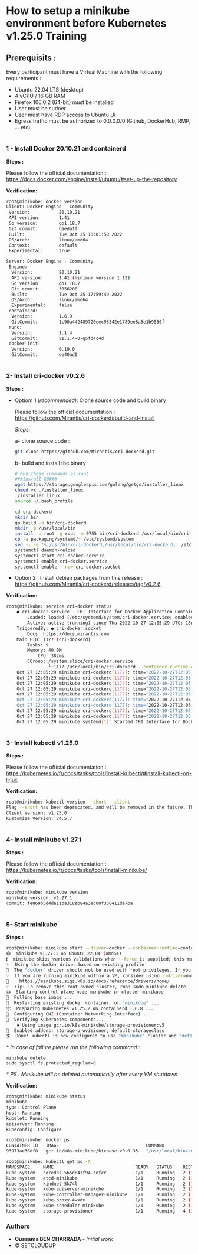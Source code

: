 # How to setup a minikube environment before Kubernetes v1.25.0 Training



## Prerequisits : 
Every participant must have a Virtual Machine with the following requirements :
- Ubuntu 22.04 LTS (desktop)
- 4 vCPU / 16 GB RAM
- Firefox 106.0.2 (64-bit) must be installed 
- User must be sudoer
- User must have RDP access to Ubuntu UI
- Egress traffic must be authorized to 0.0.0.0/0 (Github, DockerHub, RMP, ... etc)
#
### 1 - Install Docker 20.10.21 and containerd
**Steps :**

Please follow the official documentation : https://docs.docker.com/engine/install/ubuntu/#set-up-the-repository

**Verification:**
```sh
root@minikube: docker version
Client: Docker Engine - Community
 Version:           20.10.21
 API version:       1.41
 Go version:        go1.18.7
 Git commit:        baeda1f
 Built:             Tue Oct 25 18:01:58 2022
 OS/Arch:           linux/amd64
 Context:           default
 Experimental:      true

Server: Docker Engine - Community
 Engine:
  Version:          20.10.21
  API version:      1.41 (minimum version 1.12)
  Go version:       go1.18.7
  Git commit:       3056208
  Built:            Tue Oct 25 17:59:49 2022
  OS/Arch:          linux/amd64
  Experimental:     false
 containerd:
  Version:          1.6.9
  GitCommit:        1c90a442489720eec95342e1789ee8a5e1b9536f
 runc:
  Version:          1.1.4
  GitCommit:        v1.1.4-0-g5fd4c4d
 docker-init:
  Version:          0.19.0
  GitCommit:        de40ad0

```

#
### 2- Install cri-docker v0.2.6
**Steps :**
- Optiom 1 _(recommended)_: Clone source code and build binary

    Please follow the official documentation : https://github.com/Mirantis/cri-dockerd#build-and-install

    _Steps:_

    a- clone source code : 
    ```sh
    git clone https://github.com/Mirantis/cri-dockerd.git
    ```
    b- build and install the binary

    ```sh
    # Run these commands as root
    ###Install GO###
    wget https://storage.googleapis.com/golang/getgo/installer_linux
    chmod +x ./installer_linux
    ./installer_linux
    source ~/.bash_profile

    cd cri-dockerd
    mkdir bin
    go build -o bin/cri-dockerd
    mkdir -p /usr/local/bin
    install -o root -g root -m 0755 bin/cri-dockerd /usr/local/bin/cri-dockerd
    cp -a packaging/systemd/* /etc/systemd/system
    sed -i -e 's,/usr/bin/cri-dockerd,/usr/local/bin/cri-dockerd,' /etc/systemd/system/cri-docker.service
    systemctl daemon-reload
    systemctl start cri-docker.service
    systemctl enable cri-docker.service
    systemctl enable --now cri-docker.socket
    ```

- Option 2 : Install debian packages from this release : https://github.com/Mirantis/cri-dockerd/releases/tag/v0.2.6

**Verification:**

```sh
root@minikube: service cri-docker status
    ● cri-docker.service - CRI Interface for Docker Application Container Engine
        Loaded: loaded (/etc/systemd/system/cri-docker.service; enabled; vendor preset: enabled)
        Active: active (running) since Thu 2022-10-27 12:05:29 UTC; 18min ago
    TriggeredBy: ● cri-docker.socket
        Docs: https://docs.mirantis.com
    Main PID: 1177 (cri-dockerd)
        Tasks: 9
        Memory: 40.0M
            CPU: 382ms
        CGroup: /system.slice/cri-docker.service
                └─1177 /usr/local/bin/cri-dockerd --container-runtime-endpoint fd://
    Oct 27 12:05:29 minikube cri-dockerd[1177]: time="2022-10-27T12:05:29Z" level=info msg="Start docker client with request timeout 0s"
    Oct 27 12:05:29 minikube cri-dockerd[1177]: time="2022-10-27T12:05:29Z" level=info msg="Hairpin mode is set to none"
    Oct 27 12:05:29 minikube cri-dockerd[1177]: time="2022-10-27T12:05:29Z" level=info msg="Loaded network plugin cni"
    Oct 27 12:05:29 minikube cri-dockerd[1177]: time="2022-10-27T12:05:29Z" level=info msg="Docker cri networking managed by network plugin cni"
    Oct 27 12:05:29 minikube cri-dockerd[1177]: time="2022-10-27T12:05:29Z" level=info msg="Docker Info: &{ID:7BCA:BFH3:BRNK:IVZN:YDHJ:UK3U:UV5V:DBKO:L75C:RPHN:54Z>
    Oct 27 12:05:29 minikube cri-dockerd[1177]: time="2022-10-27T12:05:29Z" level=info msg="Setting cgroupDriver systemd"
    Oct 27 12:05:29 minikube cri-dockerd[1177]: time="2022-10-27T12:05:29Z" level=info msg="Docker cri received runtime config &RuntimeConfig{NetworkConfig:&Networ>
    Oct 27 12:05:29 minikube cri-dockerd[1177]: time="2022-10-27T12:05:29Z" level=info msg="Starting the GRPC backend for the Docker CRI interface."
    Oct 27 12:05:29 minikube cri-dockerd[1177]: time="2022-10-27T12:05:29Z" level=info msg="Start cri-dockerd grpc backend"
    Oct 27 12:05:29 minikube systemd[1]: Started CRI Interface for Docker Application Container Engine.
 ```

#
### 3- Install kubectl v1.25.0
**Steps :**

Please follow the official documentation : https://kubernetes.io/fr/docs/tasks/tools/install-kubectl/#install-kubectl-on-linux

**Verification:**
```sh
root@minikube: kubectl version --short --client
Flag --short has been deprecated, and will be removed in the future. The --short output will become the default.
Client Version: v1.25.0
Kustomize Version: v4.5.7
```

#
### 4- Install minikube v1.27.1
**Steps :**

Please follow the official documentation : https://kubernetes.io/fr/docs/tasks/tools/install-minikube/

**Verification:**
```sh
root@minikube: minikube version
minikube version: v1.27.1
commit: fe869b5d4da11ba318eb84a3ac00f336411de7ba
```
#
### 5- Start minikube
**Steps :**
```sh
root@minikube: minikube start --driver=docker --container-runtime=containerd --cpus 4 --memory 8192 --force
😄  minikube v1.27.1 on Ubuntu 22.04 (amd64)
❗  minikube skips various validations when --force is supplied; this may lead to unexpected behavior
✨  Using the docker driver based on existing profile
🛑  The "docker" driver should not be used with root privileges. If you wish to continue as root, use --force.
💡  If you are running minikube within a VM, consider using --driver=none:
📘    https://minikube.sigs.k8s.io/docs/reference/drivers/none/
💡  Tip: To remove this root owned cluster, run: sudo minikube delete
👍  Starting control plane node minikube in cluster minikube
🚜  Pulling base image ...
🔄  Restarting existing docker container for "minikube" ...
📦  Preparing Kubernetes v1.25.2 on containerd 1.6.8 ...
🔗  Configuring CNI (Container Networking Interface) ...
🔎  Verifying Kubernetes components...
    ▪ Using image gcr.io/k8s-minikube/storage-provisioner:v5
🌟  Enabled addons: storage-provisioner, default-storageclass
🏄  Done! kubectl is now configured to use "minikube" cluster and "default" namespace by defaul
``` 
_* In case of failure please run the following command :_
```
minikube delete
sudo sysctl fs.protected_regular=0
```
_* PS :  Minikube will be deleted automatically after every VM shutdown_

**Verification:**
```sh
root@minikube: minikube status
minikube
type: Control Plane
host: Running
kubelet: Running
apiserver: Running
kubeconfig: Configure
```

```sh
root@minikube: docker ps
CONTAINER ID   IMAGE                                 COMMAND                  CREATED        STATUS          PORTS                                                                                                                                  NAMES
93973ae38df8   gcr.io/k8s-minikube/kicbase:v0.0.35   "/usr/local/bin/entr…"   22 hours ago   Up 17 minutes   127.0.0.1:49157->22/tcp, 127.0.0.1:49156->2376/tcp, 127.0.0.1:49155->5000/tcp, 127.0.0.1:49154->8443/tcp, 127.0.0.1:49153->32443/tcp   minikube
```

```sh
root@minikube: kubectl get po -A
NAMESPACE     NAME                               READY   STATUS    RESTARTS      AGE
kube-system   coredns-565d847f94-cnfcr           1/1     Running   2 (18m ago)   21h
kube-system   etcd-minikube                      1/1     Running   2 (18m ago)   21h
kube-system   kindnet-5k74l                      1/1     Running   2 (18m ago)   21h
kube-system   kube-apiserver-minikube            1/1     Running   2 (18m ago)   21h
kube-system   kube-controller-manager-minikube   1/1     Running   2 (18m ago)   21h
kube-system   kube-proxy-4wxdv                   1/1     Running   2 (18m ago)   21h
kube-system   kube-scheduler-minikube            1/1     Running   2 (18m ago)   21h
kube-system   storage-provisioner                1/1     Running   4 (17m ago)   21h
```

### Authors

* **Oussama BEN CHARRADA** - *Initial work*
* &copy; [SETCLOUDUP]( https://setcloudup.com/)